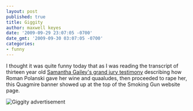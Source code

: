 ```yaml
---
layout: post
published: true
title: Giggity
author: maxwell keyes
date: '2009-09-29 23:07:05 -0700'
date_gmt: '2009-09-30 03:07:05 -0700'
categories:
- funny
---
```


I thought it was quite funny today that as I was reading the transcript of thirteen year old
[Samantha Gailey's grand jury testimony](http://www.thesmokinggun.com/archive/years/2008/0610081polanski1.html) describing
how Roman Polanski gave her wine and quaaludes, then proceeded to rape her, this Quagmire banner showed up at the top of
the Smoking Gun website page.

![Giggity advertisement]({{site.assets.url_prefix}}/images/posts/giggity-smoking-gun.png "Giggity advertisement")
